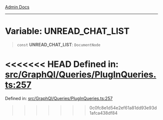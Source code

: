 [Admin Docs](/)

***

# Variable: UNREAD\_CHAT\_LIST

> `const` **UNREAD\_CHAT\_LIST**: `DocumentNode`

<<<<<<< HEAD
Defined in: [src/GraphQl/Queries/PlugInQueries.ts:257](https://github.com/abhassen44/talawa-admin/blob/285f7384c3d26b5028a286d84f89b85120d130a2/src/GraphQl/Queries/PlugInQueries.ts#L257)
=======
Defined in: [src/GraphQl/Queries/PlugInQueries.ts:257](https://github.com/PalisadoesFoundation/talawa-admin/blob/main/src/GraphQl/Queries/PlugInQueries.ts#L257)
>>>>>>> 0c0fc8e1d54e2ef61a81dd93e93d1afca438df84
